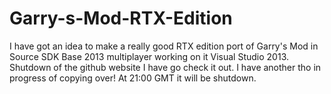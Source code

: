 # Garry-s-Mod-RTX-Edition
I have got an idea to make a really good RTX edition port of Garry's Mod in Source SDK Base 2013 multiplayer working on it Visual Studio 2013. Shutdown of the github website I have go check it out. I have another tho in progress of copying over! At 21:00 GMT it will be shutdown.
